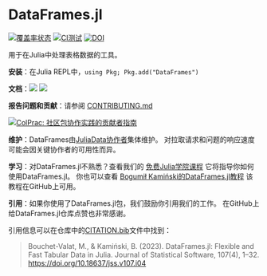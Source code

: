 DataFrames.jl
=============

[![覆盖率状态](http://codecov.io/github/JuliaData/DataFrames.jl/coverage.svg?branch=main)](http://codecov.io/github/JuliaData/DataFrames.jl?branch=main)
[![CI测试](https://github.com/JuliaData/DataFrames.jl/workflows/CI/badge.svg)](https://github.com/JuliaData/DataFrames.jl/actions?query=workflow%3ACI+branch%3Amain)
[![DOI](https://zenodo.org/badge/DOI/10.5281/zenodo.7632427.svg)](https://doi.org/10.5281/zenodo.7632427)

用于在Julia中处理表格数据的工具。

**安装**：在Julia REPL中，`using Pkg; Pkg.add("DataFrames")`

**文档**：[![][docs-stable-img]][docs-stable-url] [![][docs-latest-img]][docs-latest-url]

**报告问题和贡献**：请参阅 [CONTRIBUTING.md](CONTRIBUTING.md)

[![ColPrac: 社区包协作实践的贡献者指南](https://img.shields.io/badge/ColPrac-Contributor's%20Guide-blueviolet)](https://github.com/SciML/ColPrac)

**维护**：DataFrames由[JuliaData协作者](https://github.com/orgs/JuliaData/people)集体维护。
对拉取请求和问题的响应速度可能会因关键协作者的可用性而异。

**学习**：对DataFrames.jl不熟悉？查看我们的
[免费Julia学院课程](https://juliaacademy.com/p/introduction-to-dataframes-jl)
它将指导你如何使用DataFrames.jl。
你也可以查看
[Bogumił Kamiński的DataFrames.jl教程](https://github.com/bkamins/Julia-DataFrames-Tutorial)
该教程在GitHub上可用。

[docs-latest-img]: https://img.shields.io/badge/docs-latest-blue.svg
[docs-latest-url]: http://dataframes.juliadata.org/latest/

[docs-stable-img]: https://img.shields.io/badge/docs-stable-blue.svg
[docs-stable-url]: http://dataframes.juliadata.org/stable/

**引用**：如果你使用了DataFrames.jl包，我们鼓励你引用我们的工作。
在GitHub上给DataFrames.jl仓库点赞也非常感谢。

引用信息可以在仓库中的[CITATION.bib](CITATION.bib)文件中找到：

> Bouchet-Valat, M., & Kamiński, B. (2023). DataFrames.jl: Flexible and Fast Tabular Data in Julia. Journal of Statistical Software, 107(4), 1–32. https://doi.org/10.18637/jss.v107.i04

